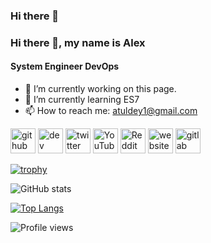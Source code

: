 ### Hi there 👋
### Hi there 👋, my name is Alex
#### System Engineer DevOps

- 🔭 I’m currently working on this page. 
- 🌱 I’m currently learning ES7 
- 📫 How to reach me: atuldey1@gmail.com


[<img src='https://cdn.jsdelivr.net/npm/simple-icons@3.0.1/icons/github.svg' alt='github' height='40'>](https://github.com/wizatul)  [<img src='https://cdn.jsdelivr.net/npm/simple-icons@3.0.1/icons/dev-dot-to.svg' alt='dev' height='40'>](https://dev.to/wizatul)  [<img src='https://cdn.jsdelivr.net/npm/simple-icons@3.0.1/icons/twitter.svg' alt='twitter' height='40'>](https://twitter.com/atul_dey)  [<img src='https://cdn.jsdelivr.net/npm/simple-icons@3.0.1/icons/youtube.svg' alt='YouTube' height='40'>](https://www.youtube.com/channel/UCNdPC--jxfRBMM7pA-1nKzg?view_as=subscriber)  [<img src='https://cdn.jsdelivr.net/npm/simple-icons@3.0.1/icons/reddit.svg' alt='Reddit' height='40'>](https://www.reddit.com/user/wizatul)  [<img src='https://cdn.jsdelivr.net/npm/simple-icons@3.0.1/icons/icloud.svg' alt='website' height='40'>](https://atul_dey.io)  [<img src='https://cdn.jsdelivr.net/npm/simple-icons@3.0.1/icons/gitlab.svg' alt='gitlab' height='40'>](https://gitlab.com/wizatul) 

[![trophy](https://github-profile-trophy.vercel.app/?username=wizatul)](https://github.com/ryo-ma/github-profile-trophy)

![GitHub stats](https://github-readme-stats.vercel.app/api?username=wizatul&show_icons=true)  

[![Top Langs](https://github-readme-stats.vercel.app/api/top-langs/?username=wizatul)](https://github.com/anuraghazra/github-readme-stats)

![Profile views](https://gpvc.arturio.dev/wizatul)  


<!--
**wizatul/wizatul** is a ✨ _special_ ✨ repository because its `README.md` (this file) appears on your GitHub profile.

Here are some ideas to get you started:

- 🔭 I’m currently working on ...
- 🌱 I’m currently learning ...
- 👯 I’m looking to collaborate on ...
- 🤔 I’m looking for help with ...
- 💬 Ask me about ...
- 📫 How to reach me: ...
- 😄 Pronouns: ...
- ⚡ Fun fact: ...
-->
